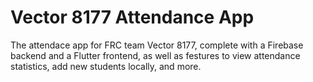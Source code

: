 # Vector 8177 Attendance App

The attendace app for FRC team Vector 8177, complete with a Firebase backend and a Flutter frontend, as well as festures to view attendance statistics, add new students locally, and more.
